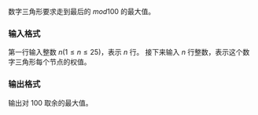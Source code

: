 数字三角形要求走到最后的 $mod100$ 的最大值。

### 输入格式

第一行输入整数 $n(1\leq n \leq 25)$，表示 $n$ 行。
接下来输入 $n$ 行整数，表示这个数字三角形每个节点的权值。

### 输出格式

输出对 $100$ 取余的最大值。
